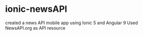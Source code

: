# ionic-newsAPI
created a news API  mobile app using Ionic 5 and Angular 9
Used NewsAPI.org as API resource
